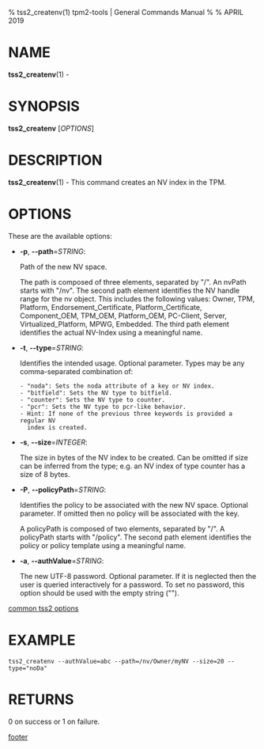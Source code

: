 % tss2_createnv(1) tpm2-tools | General Commands Manual
%
% APRIL 2019

# NAME

**tss2_createnv**(1) -

# SYNOPSIS

**tss2_createnv** [*OPTIONS*]

# DESCRIPTION

**tss2_createnv**(1) - This command creates an NV index in the TPM.

# OPTIONS

These are the available options:

  * **-p**, **\--path**=_STRING_:

    Path of the new NV space.

    The path is composed of three elements, separated by "/". An nvPath starts
    with "/nv". The second path element identifies the NV handle range
    for the nv object. This includes the following values:
    Owner, TPM, Platform, Endorsement_Certificate, Platform_Certificate,
    Component_OEM, TPM_OEM, Platform_OEM, PC-Client, Server,
    Virtualized_Platform, MPWG, Embedded. The third path element identifies
    the actual NV-Index using a meaningful name.

  * **-t**, **\--type**=_STRING_:

    Identifies the intended usage. Optional parameter.
    Types may be any comma-separated combination of:

        - "noda": Sets the noda attribute of a key or NV index.
        - "bitfield": Sets the NV type to bitfield.
        - "counter": Sets the NV type to counter.
        - "pcr": Sets the NV type to pcr-like behavior.
        - Hint: If none of the previous three keywords is provided a regular NV
          index is created.


  * **-s**, **\--size**=_INTEGER_:

    The size in bytes of the NV index to be created. Can be omitted if size can
    be inferred from the type; e.g. an NV index of type counter has a size of 8
    bytes.

  * **-P**, **\--policyPath**=_STRING_:

    Identifies the policy to be associated with the new NV space. Optional parameter.
    If omitted then no policy will be associated with the key.

    A policyPath is composed of two elements, separated by "/". A policyPath
    starts with "/policy". The second path element identifies the policy
    or policy template using a meaningful name.

  * **-a**, **\--authValue**=_STRING_:

    The new UTF-8 password. Optional parameter. If it is neglected then the user
    is queried interactively for a password. To set no password, this option
    should be used with the empty string ("").

[common tss2 options](common/tss2-options.md)

# EXAMPLE
```
tss2_createnv --authValue=abc --path=/nv/Owner/myNV --size=20 --type="noDa"
```

# RETURNS

0 on success or 1 on failure.

[footer](common/footer.md)
